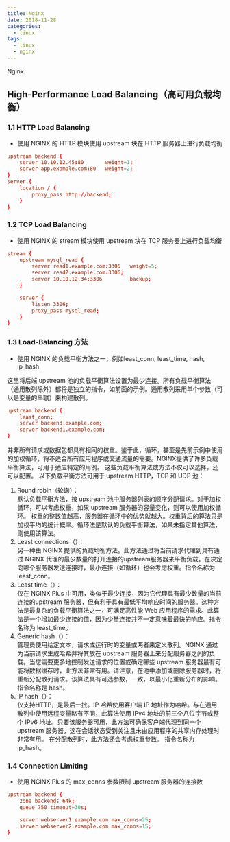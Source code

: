 ```yaml
---
title: Nginx
date: 2018-11-28
categories:
  - linux
tags:
  - linux
  - nginx
---
```


Nginx
<!-- more -->

## High-Performance Load Balancing（高可用负载均衡）
### 1.1 HTTP Load Balancing
+ 使用 NGINX 的 HTTP 模块使用 upstream 块在 HTTP 服务器上进行负载均衡

```conf
upstream backend {
    server 10.10.12.45:80       weight=1;
    server app.example.com:80   weight=2;
}
server {
    location / {
        proxy_pass http://backend;
    }
}
```

### 1.2 TCP Load Balancing
+ 使用 NGINX 的 stream 模块使用 upstream 块在 TCP 服务器上进行负载均衡

```conf
stream {
    upstream mysql_read {
        server read1.example.com:3306   weight=5;
        server read2.example.com:3306;
        server 10.10.12.34:3306         backup;
    }

    server {
        listen 3306;
        proxy_pass mysql_read;
    }
}
```

### 1.3 Load-Balancing 方法
+ 使用 NGINX 的负载平衡方法之一，例如least_conn, least_time, hash, ip_hash

这里将后端 upstream 池的负载平衡算法设置为最少连接。所有负载平衡算法（通用散列除外）都将是独立的指令，如前面的示例。通用散列采用单个参数（可以是变量的串联）来构建散列。

```conf
upstream backend {
    least_conn;
    server backend.example.com;
    server backend1.example.com;
}
```

并非所有请求或数据包都具有相同的权重。鉴于此，循环，甚至是先前示例中使用的加权循环，将不适合所有应用程序或交通流量的需要。NGINX提供了许多负载平衡算法，可用于适应特定的用例。 这些负载平衡算法或方法不仅可以选择，还可以配置。 以下负载平衡方法可用于 upstream HTTP，TCP 和 UDP 池：
1. Round robin（轮询）：  
默认负载平衡方法，按 upstream 池中服务器列表的顺序分配请求。对于加权循环，可以考虑权重，如果 upstream 服务器的容量变化，则可以使用加权循环。 权重的整数值越高，服务器在循环中的优势就越大。权重背后的算法只是加权平均的统计概率。循环法是默认的负载平衡算法，如果未指定其他算法，则使用该算法。
2. Least connections（）：  
另一种由 NGINX 提供的负载均衡方法。此方法通过将当前请求代理到具有通过 NGINX 代理的最少数量的打开连接的upstream服务器来平衡负载。在决定向哪个服务器发送连接时，最小连接（如循环）也会考虑权重。指令名称为 least_conn。
3. Least time（）：  
仅在 NGINX Plus 中可用，类似于最少连接，因为它代理具有最少数量的当前连接的upstream 服务器，但有利于具有最低平均响应时间的服务器。这种方法是最复杂的负载平衡算法之一，可满足高性能 Web 应用程序的需求。此算法是一个增加最少连接的值，因为少量连接并不一定意味着最快的响应。指令名称为 least_time。
4. Generic hash（）：  
管理员使用给定文本，请求或运行时的变量或两者来定义散列。NGINX 通过为当前请求生成哈希并将其放在 upstream 服务器上来分配服务器之间的负载。当您需要更多地控制发送请求的位置或确定哪些 upstream 服务器最有可能将数据缓存时，此方法非常有用。请注意，在池中添加或删除服务器时，将重新分配散列请求。该算法具有可选参数，一致，以最小化重新分布的影响。指令名称是 hash。
5. IP hash（）：  
仅支持HTTP，是最后一批。IP 哈希使用客户端 IP 地址作为哈希。与在通用散列中使用远程变量略有不同，此算法使用 IPv4 地址的前三个八位字节或整个 IPv6 地址。只要该服务器可用，此方法可确保客户端代理到同一个 upstream 服务器，这在会话状态受到关注且未由应用程序的共享内存处理时非常有用。 在分配散列时，此方法还会考虑权重参数。 指令名称为 ip_hash。

### 1.4 Connection Limiting
+ 使用 NGINX Plus 的 max_conns 参数限制 upstream 服务器的连接数

```conf
upstream backend {
    zone backends 64k;
    queue 750 timeout=30s;

    server webserver1.example.com max_conns=25;
    server webserver2.example.com max_conns=15;
}
```